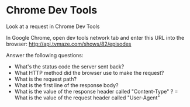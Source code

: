 # Chrome Dev Tools

Look at a request in Chrome Dev Tools

In Google Chrome, open dev tools network tab and enter this URL into the browser: http://api.tvmaze.com/shows/82/episodes

Answer the following questions:

- What's the status code the server sent back?
- What HTTP method did the browser use to make the request?
- What is the request path?
- What is the first line of the response body?
- What is the value of the response header called "Content-Type" ?
  = What is the value of the request header called "User-Agent"
